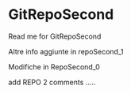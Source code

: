 GitRepoSecond
=============
Read me for GitRepoSecond

Altre info aggiunte in repoSecond_1

Modifiche in RepoSecond_0

add REPO 2 comments .....